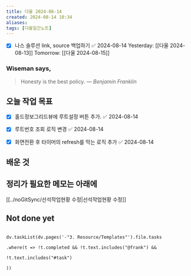 ```yaml
---
title: 다울 2024-08-14
created: 2024-08-14 10:34
aliases: 
tags: [다울일간노트]
---
```

- [x] 나스 솔루션 link, source 백업하기 ✅ 2024-08-14
Yesterday: [[다울 2024-08-13]]
Tomorrow: [[다울 2024-08-15]]

### Wiseman says,
> Honesty is the best policy.
> — <cite>Benjamin Franklin</cite>


## 오늘 작업 목표
- [x] 홀드정보그리드뷰에 루트설정 버튼 추가. ✅ 2024-08-14
- [x] 루트번호 조회 로직 변경 ✅ 2024-08-14
- [x] 화면전환 후 타이머의 refresh를 막는 로직 추가 ✅ 2024-08-14



## 배운 것




## 정리가 필요한 메모는 아래에





[[../noGitSync/선석작업현황 수정|선석작업현황 수정]]


## Not done yet

```dataviewjs

dv.taskList(dv.pages('-"3. Resource/Templates"').file.tasks

.where(t => !t.completed && !t.text.includes("@frank") &&

!t.text.includes("#task")

))

```
